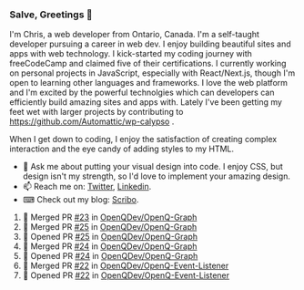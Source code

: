 ### Salve, Greetings 👋

I'm Chris, a web developer from Ontario, Canada. I'm a self-taught developer pursuing a career in web dev. I enjoy building beautiful sites and apps with web technology.
I kick-started my coding journey with freeCodeCamp and claimed five of their certifications.  I currently working on personal projects in JavaScript, especially with React/Next.js, though I'm open to learning other languages and frameworks. I love the web platform and I'm excited by the powerful technolgies which can developers can efficiently build amazing sites and apps with. Lately I've been getting my feet wet with larger projects by contributing to https://github.com/Automattic/wp-calypso .

When I get down to coding, I enjoy the satisfaction of creating complex interaction and the eye candy of adding styles to my HTML. 

- 💬 Ask me about putting your visual design into code. I enjoy CSS, but design isn't my strength, so I'd love to implement your amazing design.
- 📫 Reach me on: [Twitter](https://twitter.com/Christo28120856), [Linkedin](https://www.linkedin.com/in/christopher-stevers-07b9a5204/).
- ⌨ Check out my blog: [Scribo](https://christopherstevers.cf).
<!--
**Christopher-Stevers/Christopher-Stevers** is a ✨ _special_ ✨ repository because its `README.md` (this file) appears on your GitHub profile.

Here are some ideas to get you started:

- 🔭 I’m currently working on ...
- 🌱 I’m currently learning ...
- 👯 I’m looking to collaborate on ...
- 🤔 I’m looking for help with ...
- 😄 Pronouns: ...
- ⚡ Fun fact: ...
-->

<!--START_SECTION:activity-->
1. 🎉 Merged PR [#23](https://github.com/OpenQDev/OpenQ-Graph/pull/23) in [OpenQDev/OpenQ-Graph](https://github.com/OpenQDev/OpenQ-Graph)
2. 🎉 Merged PR [#25](https://github.com/OpenQDev/OpenQ-Graph/pull/25) in [OpenQDev/OpenQ-Graph](https://github.com/OpenQDev/OpenQ-Graph)
3. 💪 Opened PR [#25](https://github.com/OpenQDev/OpenQ-Graph/pull/25) in [OpenQDev/OpenQ-Graph](https://github.com/OpenQDev/OpenQ-Graph)
4. 🎉 Merged PR [#24](https://github.com/OpenQDev/OpenQ-Graph/pull/24) in [OpenQDev/OpenQ-Graph](https://github.com/OpenQDev/OpenQ-Graph)
5. 💪 Opened PR [#24](https://github.com/OpenQDev/OpenQ-Graph/pull/24) in [OpenQDev/OpenQ-Graph](https://github.com/OpenQDev/OpenQ-Graph)
6. 🎉 Merged PR [#22](https://github.com/OpenQDev/OpenQ-Event-Listener/pull/22) in [OpenQDev/OpenQ-Event-Listener](https://github.com/OpenQDev/OpenQ-Event-Listener)
7. 💪 Opened PR [#22](https://github.com/OpenQDev/OpenQ-Event-Listener/pull/22) in [OpenQDev/OpenQ-Event-Listener](https://github.com/OpenQDev/OpenQ-Event-Listener)
<!--END_SECTION:activity-->
